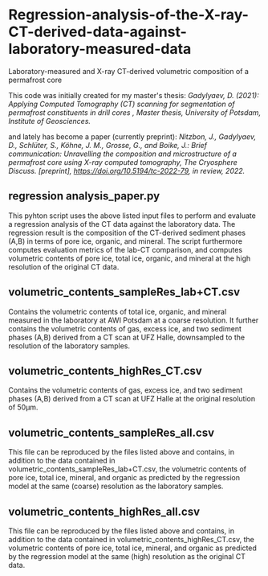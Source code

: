 # Regression-analysis-of-the-X-ray-CT-derived-data-against-laboratory-measured-data
Laboratory-measured and X-ray CT-derived volumetric composition of a permafrost core

This code was initially created for my master's thesis: *Gadylyaev, D. (2021): Applying Computed Tomography (CT) scanning for segmentation of permafrost constituents in drill cores , Master thesis, University of Potsdam, Institute of Geosciences.*

and lately has become a paper (currently preprint): *Nitzbon, J., Gadylyaev, D., Schlüter, S., Köhne, J. M., Grosse, G., and Boike, J.: Brief communication: Unravelling the composition and microstructure of a permafrost core using X-ray computed tomography, The Cryosphere Discuss. [preprint], https://doi.org/10.5194/tc-2022-79, in review, 2022.*

## regression analysis_paper.py
This pyhton script uses the above listed input files to perform and evaluate a regression analysis of the CT data against the laboratory data. The regression result is the composition of the CT-derived sediment phases (A,B) in terms of pore ice, organic, and mineral. The script furthermore computes evaluation metrics of the lab-CT comparison, and computes volumetric contents of pore ice, total ice, organic, and mineral at the high resolution of the original CT data.

## volumetric_contents_sampleRes_lab+CT.csv
Contains the volumetric contents of total ice, organic, and mineral measured in the laboratory at AWI Potsdam at a coarse resolution. It further contains the volumetric contents of gas, excess ice, and two sediment phases (A,B) derived from a CT scan at UFZ Halle, downsampled to the resolution of the laboratory samples.

## volumetric_contents_highRes_CT.csv
Contains the volumetric contents of gas, excess ice, and two sediment phases (A,B) derived from a CT scan at UFZ Halle at the original resolution of 50µm.

## volumetric_contents_sampleRes_all.csv
This file can be reproduced by the files listed above and contains, in addition to the data contained in volumetric_contents_sampleRes_lab+CT.csv, the volumetric contents of pore ice, total ice, mineral, and organic as predicted by the regression model at the same (coarse) resolution as the laboratory samples.

## volumetric_contents_highRes_all.csv
This file can be reproduced by the files listed above and contains, in addition to the data contained in volumetric_contents_highRes_CT.csv, the volumetric contents of pore ice, total ice, mineral, and organic as predicted by the regression model at the same (high) resolution as the original CT data.
